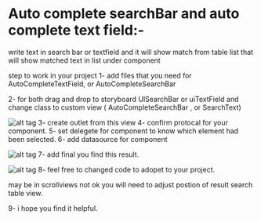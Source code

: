 # Auto complete searchBar and auto complete text field:- 
write text in search bar or textfield and it will show match from table list that will show matched text in list under component


step to work in your project 
1- add files that you need for AutoCompleteTextField, or AutoCompleteSearchBar
 

2- for both drag and drop to storyboard UISearchBar or uiTextField and change class to custom view ( AutoCompleteSearchBar , or SearchText)

![alt tag](https://github.com/ragaie/AutoCompleteSearchBarAndTextField/blob/master/SearchBar%26SearchText/Screen%20Shot%202017-10-14%20at%202.57.16%20PM.png)
3- create outlet from this view 
4- confirm protocal for your component.
5- set delegete for component to know which element had been selected.
6- add datasource for component

 ![alt tag](https://github.com/ragaie/AutoCompleteSearchBarAndTextField/blob/master/Screen%20Shot%202017-10-14%20at%202.57.46%20PM.png)
7- add final you find this result.

  ![alt tag](https://github.com/ragaie/AutoCompleteSearchBarAndTextField/blob/master/Simulator%20Screen%20Shot%20Oct%2014%2C%202017%2C%202.59.20%20PM.png)
 8- feel free to changed code to adopet to your project.
 
 may be in scrollviews not ok you will need to adjust postion of result search table view.
 
 9- i hope you find it helpful.
